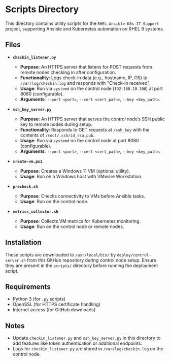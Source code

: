 # Scripts Directory

This directory contains utility scripts for the `RHEL-Ansible-K8s-IT-Support` project, supporting Ansible and Kubernetes automation on RHEL 9 systems.

## Files

- **`checkin_listener.py`**
  - **Purpose**: An HTTPS server that listens for POST requests from remote nodes checking in after configuration.
  - **Functionality**: Logs check-in data (e.g., hostname, IP, OS) to `/var/log/checkin.log` and responds with "Check-in received".
  - **Usage**: Run via `systemd` on the control node (`192.168.10.100`) at port 8080 (configurable).
  - **Arguments**: `--port <port>`, `--cert <cert_path>`, `--key <key_path>`.

- **`ssh_key_server.py`**
  - **Purpose**: An HTTPS server that serves the control node’s SSH public key to remote nodes during setup.
  - **Functionality**: Responds to GET requests at `/ssh_key` with the contents of `/root/.ssh/id_rsa.pub`.
  - **Usage**: Run via `systemd` on the control node at port 8080 (configurable).
  - **Arguments**: `--port <port>`, `--cert <cert_path>`, `--key <key_path>`.

- **`create-vm.ps1`**
  - **Purpose**: Creates a Windows 11 VM (optional utility).
  - **Usage**: Run on a Windows host with VMware Workstation.

- **`precheck.sh`**
  - **Purpose**: Checks connectivity to VMs before Ansible tasks.
  - **Usage**: Run on the control node.

- **`metrics_collector.sh`**
  - **Purpose**: Collects VM metrics for Kubernetes monitoring.
  - **Usage**: Run on the control node or remote nodes.

## Installation
These scripts are downloaded to `/usr/local/bin/` by `deploy/control-server.sh` from this GitHub repository during control node setup. Ensure they are present in the `scripts/` directory before running the deployment script.

## Requirements
- Python 3 (for `.py` scripts)
- OpenSSL (for HTTPS certificate handling)
- Internet access (for GitHub downloads)

## Notes
- Update `checkin_listener.py` and `ssh_key_server.py` in this directory to add features like token authentication or additional endpoints.
- Logs for `checkin_listener.py` are stored in `/var/log/checkin.log` on the control node.
